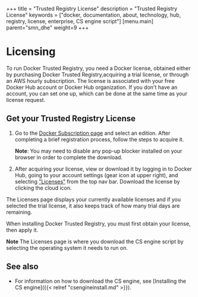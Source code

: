 
+++
title = "Trusted Registry License"
description = "Trusted Registry License"
keywords = ["docker, documentation, about, technology, hub, registry, license,  enterprise, CS engine script"]
[menu.main]
parent="smn_dhe"
weight=9
+++


# Licensing

To run Docker Trusted Registry, you need a Docker license, obtained either by purchasing
Docker Trusted Registry,acquiring a trial license, or through an AWS hourly subscription. The license is associated with your free Docker Hub account or Docker Hub organization. If you don't have an account,
you can set one up, which can be done at the same time as your license
request.

## Get your Trusted Registry License

1. Go to the [Docker Subscription page](https://hub-beta.docker.com/enterprise/) and select an edition. After completing a brief registration process, follow the steps to acquire it.

      **Note**: You may need to disable any pop-up blocker installed on your browser in order to complete the download.

2. After acquiring your license, view or download it by logging in to
Docker Hub, going to your account settings (gear icon at upper right), and
selecting ["Licenses"](https://hub-beta.docker.com/account/licenses/) from the
top nav bar. Download the license by clicking the cloud icon.

The Licenses page displays your currently available licenses and if you selected the trial license, it also keeps track of how many trial days are remaining.

When installing Docker Trusted Registry, you must first obtain your license, then apply it.

**Note** The Licenses page is where you download the CS engine script by selecting the operating system it needs to run on.

## See also
* For information on how to download the CS engine, see [Installing the CS engine]({{< relref "csengineinstall.md" >}}).
